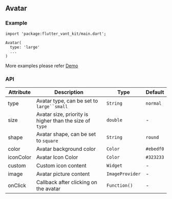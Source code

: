 ## Avatar

### Example

```
import 'package:flutter_vant_kit/main.dart';

Avatar(
  type: 'large'
  ...
)
```

More examples please refer [Demo](https://github.com/benjaken/flutter_vant_kit/blob/master/example/lib/routes/demoAvatar.dart)

### API

| Attribute | Description | Type | Default |
| ------------ | ------------ | ------------ | ------------ |
| type | Avatar type, can be set to `large``small` | `String` | `normal` |
| size | Avatar size, priority is higher than the size of `type` | `double` |-|
| shape | Avatar shape, can be set to `square` | `String` | `round` |
| color | Avatar background color | `Color` | `#ebedf0` |
| iconColor | Avatar Icon Color | `Color` | `#323233` |
| custom | Custom icon content | `Widget` |-|
| image | Avatar picture content | `ImageProvider` |-|
| onClick | Callback after clicking on the avatar | `Function()` |-|
